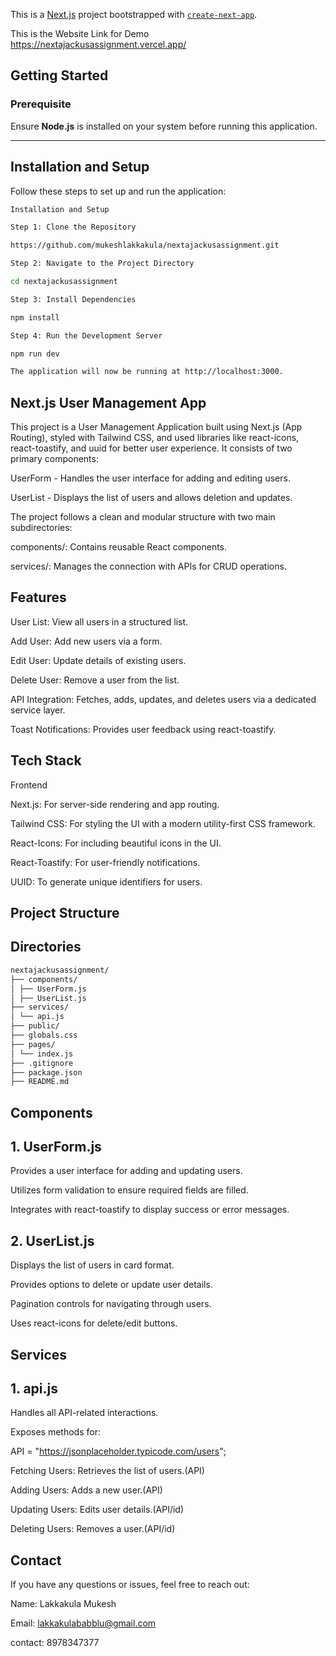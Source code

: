 This is a [Next.js](https://nextjs.org) project bootstrapped with [`create-next-app`](https://github.com/vercel/next.js/tree/canary/packages/create-next-app).

This is the Website Link for Demo https://nextajackusassignment.vercel.app/

## **Getting Started**

### Prerequisite

Ensure **Node.js** is installed on your system before running this application.

---

## **Installation and Setup**

Follow these steps to set up and run the application:

```bash
Installation and Setup

Step 1: Clone the Repository

https://github.com/mukeshlakkakula/nextajackusassignment.git

Step 2: Navigate to the Project Directory

cd nextajackusassignment

Step 3: Install Dependencies

npm install

Step 4: Run the Development Server

npm run dev

The application will now be running at http://localhost:3000.
```

## Next.js User Management App

This project is a User Management Application built using Next.js (App Routing), styled with Tailwind CSS, and used libraries like react-icons, react-toastify, and uuid for better user experience. It consists of two primary components:

UserForm - Handles the user interface for adding and editing users.

UserList - Displays the list of users and allows deletion and updates.

The project follows a clean and modular structure with two main subdirectories:

components/: Contains reusable React components.

services/: Manages the connection with APIs for CRUD operations.

## Features

User List: View all users in a structured list.

Add User: Add new users via a form.

Edit User: Update details of existing users.

Delete User: Remove a user from the list.

API Integration: Fetches, adds, updates, and deletes users via a dedicated service layer.

Toast Notifications: Provides user feedback using react-toastify.

## Tech Stack

Frontend

Next.js: For server-side rendering and app routing.

Tailwind CSS: For styling the UI with a modern utility-first CSS framework.

React-Icons: For including beautiful icons in the UI.

React-Toastify: For user-friendly notifications.

UUID: To generate unique identifiers for users.

## Project Structure

## Directories

```bash
nextajackusassignment/
├── components/
│ ├── UserForm.js
│ ├── UserList.js
├── services/
│ └── api.js
├── public/
├── globals.css
├── pages/
│ └── index.js
├── .gitignore
├── package.json
├── README.md
```

## Components

## 1. UserForm.js

Provides a user interface for adding and updating users.

Utilizes form validation to ensure required fields are filled.

Integrates with react-toastify to display success or error messages.

## 2. UserList.js

Displays the list of users in card format.

Provides options to delete or update user details.

Pagination controls for navigating through users.

Uses react-icons for delete/edit buttons.

## Services

## 1. api.js

Handles all API-related interactions.

Exposes methods for:

API = "https://jsonplaceholder.typicode.com/users";

Fetching Users: Retrieves the list of users.(API)

Adding Users: Adds a new user.(API)

Updating Users: Edits user details.(API/id)

Deleting Users: Removes a user.(API/id)

## Contact

If you have any questions or issues, feel free to reach out:

Name: Lakkakula Mukesh

Email: lakkakulababblu@gmail.com

contact: 8978347377
